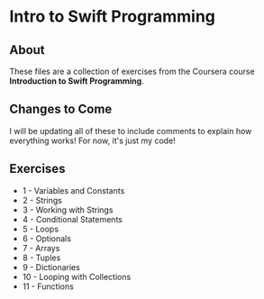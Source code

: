 # Intro to Swift Programming
## About
These files are a collection of exercises from the Coursera course **Introduction to Swift Programming**.

## Changes to Come
I will be updating all of these to include comments to explain how everything works! For now, it's just my code!

## Exercises
- 1 - Variables and Constants
- 2 - Strings
- 3 - Working with Strings
- 4 - Conditional Statements
- 5 - Loops
- 6 - Optionals
- 7 - Arrays
- 8 - Tuples
- 9 - Dictionaries
- 10 - Looping with Collections
- 11 - Functions
